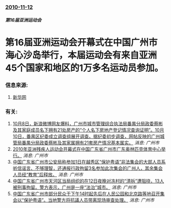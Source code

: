 ### [2010-11-12](/news/2010/11/12/index.md)

##### 第16届亚洲运动会
#  第16届亚洲运动会开幕式在中国广州市海心沙岛举行，本届运动会有来自亚洲45个国家和地区的1万多名运动员参加。




### 信息来源:

1. [新华网](http://news.xinhuanet.com/photo/2010-11/12/c_12768743.htm)

### 有关:

1. [10月8日，新浪微博网友爆料，广州市城市管理综合执法局番禺分局政委蔡彬及其家庭成员名下拥有21处房产的“个人名下房地产登记情况查询证明”。10月10日，番禺区纪委成立调查组展开调查。据纪委初步调查，网帖反映的广州城管局番禺分局政委蔡彬及其家属拥有21套房产情况基本属实。](/zh/news/2012/10/10/10月8日-新浪微博网友爆料-广州市城市管理综合执法局番禺分局政委蔡彬及其家庭成员名下拥有21处房产的-个人名下房地产登.md) _消息: 广州市_
2. [ 2010年亚洲残疾人运动会开幕式在中国广东省广州市广东奥林匹克体育中心举行。](/zh/news/2010/12/12/2010年亚洲残疾人运动会开幕式在中国广东省广州市广东奥林匹克体育中心举行.md) _消息: 广州市_
3. [ 中国广东省广州市公安局称参加1日在越秀区“保护粤语”非法集会的大部人员系听信谣言、不够理智，还通报行政拘留3名参加此次集会的广州人，其余集会人员经“教育”后释放。](/zh/news/2010/08/2/中国广东省广州市公安局称参加1日在越秀区-保护粤语-非法集会的大部人员系听信谣言-不够理智-还通报行政拘留3名参加此次.md) _消息: 广州市_
4. [ 中国广东省广州市天河区当局组织的在12日夜晚对冼村的“清拆”遭阻挠，13人被刑事拘留。警方表示，广州是一座“法治”城市。](/zh/news/2010/08/12/中国广东省广州市天河区当局组织的在12日夜晚对冼村的-清拆-遭阻挠-13人被刑事拘留-警方表示-广州是一座-法治-城市.md) _消息: 广州市_
5. [ 中国广东省广州市部分民众于下午14时起先后在人民公园和北京路等地召开集会以“保护粤语”。当地警方将抗議人员带离现场审查处理。](/zh/news/2010/08/1/中国广东省广州市部分民众于下午14时起先后在人民公园和北京路等地召开集会以-保护粤语-当地警方将抗議人员带离现场审查.md) _消息: 广州市_
